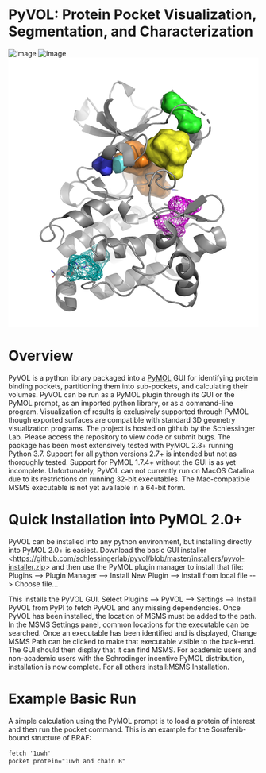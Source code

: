
PyVOL: Protein Pocket Visualization, Segmentation, and Characterization
=======================================================================

![image](https://img.shields.io/pypi/v/bio_pyvol.svg) ![image](https://img.shields.io/pypi/l/bio_pyvol.svg)
![image](docs/source/_static/overview_image_v01.png)


Overview
========

PyVOL is a python library packaged into a [PyMOL](https://pymol.org/2/)
GUI for identifying protein binding pockets, partitioning them into
sub-pockets, and calculating their volumes. PyVOL can be run as a PyMOL
plugin through its GUI or the PyMOL prompt, as an imported python
library, or as a command-line program. Visualization of results is
exclusively supported through PyMOL though exported surfaces are
compatible with standard 3D geometry visualization programs. The project
is hosted on github by the Schlessinger Lab. Please access the
repository to view code or submit bugs. The package has been most
extensively tested with PyMOL 2.3+ running Python 3.7. Support for all
python versions 2.7+ is intended but not as thoroughly tested. Support
for PyMOL 1.7.4+ without the GUI is as yet incomplete. Unfortunately,
PyVOL can not currently run on MacOS Catalina due to its restrictions on
running 32-bit executables. The Mac-compatible MSMS executable is not
yet available in a 64-bit form.

Quick Installation into PyMOL 2.0+
==================================

PyVOL can be installed into any python environment, but installing
directly into PyMOL 2.0+ is easiest. Download the
basic GUI installer &lt;https://github.com/schlessingerlab/pyvol/blob/master/installers/pyvol-installer.zip&gt;
and then use the PyMOL plugin manager to install that file:
Plugins --&gt; Plugin Manager --&gt; Install New Plugin --&gt; Install from local file --&gt;
Choose file...

This installs the PyVOL GUI. Select
Plugins --&gt; PyVOL --&gt; Settings --&gt; Install PyVOL from PyPI to
fetch PyVOL and any missing dependencies. Once PyVOL has been installed,
the location of MSMS must be added to the path. In the MSMS Settings
panel, common locations for the executable can be searched. Once an
executable has been identified and is displayed, Change MSMS Path can be
clicked to make that executable visible to the back-end. The GUI should
then display that it can find MSMS. For academic users and non-academic
users with the Schrodinger incentive PyMOL distribution, installation is
now complete. For all others install:MSMS Installation.

Example Basic Run
=================

A simple calculation using the PyMOL prompt is to load a protein of
interest and then run the pocket command. This is an example for the
Sorafenib-bound structure of BRAF:

``` {.sourceCode .python}
fetch '1uwh'
pocket protein="1uwh and chain B"
```
